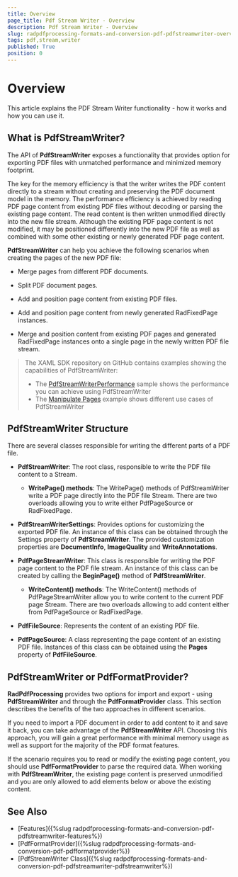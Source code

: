 ```yaml
---
title: Overview
page_title: Pdf Stream Writer - Overview
description: Pdf Stream Writer - Overview
slug: radpdfprocessing-formats-and-conversion-pdf-pdfstreamwriter-overview
tags: pdf,stream,writer
published: True
position: 0
---
```


# Overview

This article explains the PDF Stream Writer functionality - how it works and how you can use it.


## What is PdfStreamWriter?

The API of __PdfStreamWriter__ exposes a functionality that provides option for exporting PDF files with unmatched performance and minimized memory footprint. 

The key for the memory efficiency is that the writer writes the PDF content directly to a stream without creating and preserving the PDF document model in the memory. The performance efficiency is achieved by reading PDF page content from existing PDF files without decoding or parsing the existing page content. The read content is then written unmodified directly into the new file stream. Although the existing PDF page content is not modified, it may be positioned differently into the new PDF file as well as combined with some other existing or newly generated PDF page content. 

__PdfStreamWriter__ can help you achieve the following scenarios when creating the pages of the new PDF file:

- Merge pages from different PDF documents.

- Split PDF document pages.

- Add and position page content from existing PDF files.

- Add and position page content from newly generated RadFixedPage instances.

- Merge and position content from existing PDF pages and generated RadFixedPage instances onto a single page in the newly written PDF file stream.

> The XAML SDK repository on GitHub contains examples showing the capabilities of PdfStreamWriter: 
> 
> - The [PdfStreamWriterPerformance](https://github.com/telerik/document-processing-sdk/tree/master/PdfProcessing/PdfStreamWriterPerformance) sample shows the performance you can achieve using PdfStreamWriter
> - The [Manipulate Pages](https://github.com/telerik/document-processing-sdk/tree/master/PdfProcessing/ManipulatePages) example shows different use cases of PdfStreamWriter

## PdfStreamWriter Structure

There are several classes responsible for writing the different parts of a PDF file.

* **PdfStreamWriter**: The root class, responsible to write the PDF file content to a Stream.

	* **WritePage() methods**: The WritePage() methods of PdfStreamWriter write a PDF page directly into the PDF file Stream. There are two overloads allowing you to write either PdfPageSource or RadFixedPage.
	
* **PdfStreamWriterSettings**: Provides options for customizing the exported PDF file. An instance of this class can be obtained through the Settings property of **PdfStreamWriter**. The provided customization properties are **DocumentInfo**, **ImageQuality** and **WriteAnnotations**.


* **PdfPageStreamWriter**: This class is responsible for writing the PDF page content to the PDF file stream. An instance of this class can be created by calling the **BeginPage()** method of **PdfStreamWriter**.

	* **WriteContent() methods**: The WriteContent() methods of PdfPageStreamWriter allow you to write content to the current PDF page Stream. There are two overloads allowing to add content either from PdfPageSource or RadFixedPage.

* **PdfFileSource**: Represents the content of an existing PDF file.

* **PdfPageSource**: A class representing the page content of an existing PDF file. Instances of this class can be obtained using the **Pages** property of **PdfFileSource**.


## PdfStreamWriter or PdfFormatProvider?

**RadPdfProcessing** provides two options for import and export - using **PdfStreamWriter** and through the **PdfFormatProvider** class. This section describes the benefits of the two approaches in different scenarios. 

If you need to import a PDF document in order to add content to it and save it back, you can take advantage of the **PdfStreamWriter** API. Choosing this approach, you will gain a great performance with minimal memory usage as well as support for the majority of the PDF format features. 


If the scenario requires you to read or modify the existing page content, you should use **PdfFormatProvider** to parse the required data. When working with **PdfStreamWriter**, the existing page content is preserved unmodified and you are only allowed to add elements below or above the existing content. 

## See Also

* [Features]({%slug radpdfprocessing-formats-and-conversion-pdf-pdfstreamwriter-features%})
* [PdfFormatProvider]({%slug radpdfprocessing-formats-and-conversion-pdf-pdfformatprovider%})
* [PdfStreamWriter Class]({%slug radpdfprocessing-formats-and-conversion-pdf-pdfstreamwriter-pdfstreamwriter%})
